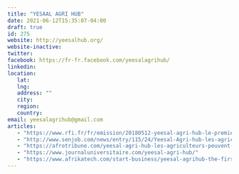 ```yaml
---
title: "YESAAL AGRI HUB"
date: 2021-06-12T15:35:07-04:00
draft: true
id: 275
website: http://yeesalhub.org/
website-inactive: 
twitter: 
facebook: https://fr-fr.facebook.com/yeesalagrihub/
linkedin: 
location: 
   lat: 
   lng: 
   address: ""
   city: 
   region: 
   country: 
email: yeesalagrihub@gmail.com
articles:
   - "https://www.rfi.fr/fr/emission/20180512-yeesal-agri-hub-le-premier-agri-tech-hub-senegal"
   - "http://www.senjob.com/news/entry/115/24/Yeesal-Agri-hub-les-agriculteurs-peuvent-cultiver-l%E2%80%99espoir-au-S%C3%A9n%C3%A9gal"
   - "https://afrotribune.com/yeesal-agri-hub-les-agriculteurs-peuvent-cultiver-lespoir-au-senegal/"
   - "https://www.journaluniversitaire.com/yeesal-agri-hub/"
   - "https://www.afrikatech.com/start-business/yeesal-agrihub-the-first-agri-techhub-at-the-service-of-agricultural-innovation-in-senegal/"
---
```


